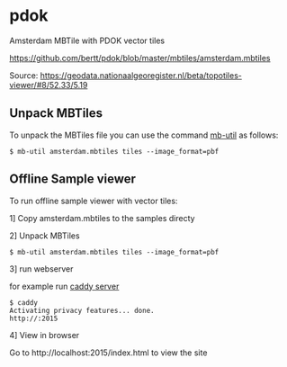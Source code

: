 # pdok

Amsterdam MBTile with PDOK vector tiles

<a href="https://github.com/bertt/pdok/blob/master/mbtiles/amsterdam.mbtiles">https://github.com/bertt/pdok/blob/master/mbtiles/amsterdam.mbtiles</a>

Source: https://geodata.nationaalgeoregister.nl/beta/topotiles-viewer/#8/52.33/5.19


## Unpack MBTiles

To unpack the MBTiles file you can use the command <A href="https://github.com/mapbox/mbutil">mb-util</a> as follows:

```
$ mb-util amsterdam.mbtiles tiles --image_format=pbf
```

## Offline Sample viewer

To run offline sample viewer with vector tiles:

1] Copy amsterdam.mbtiles to the samples directy

2] Unpack MBTiles

```
$ mb-util amsterdam.mbtiles tiles --image_format=pbf
```

3] run webserver

for example run <a href="https://caddyserver.com/">caddy server</a>

```
$ caddy
Activating privacy features... done.
http://:2015
```

4] View in browser

Go to http://localhost:2015/index.html to view the site 
